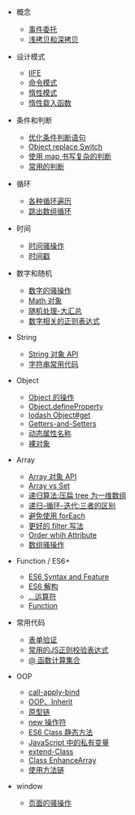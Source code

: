 - 概念

  - [事件委托](javascript/Event-delegation.md)
  - [浅拷贝和深拷贝](javascript/Shallow-and-deep-copy.md)

- 设计模式

  - [IIFE](javascript/js-iife.md)
  - [命令模式](javascript/DesignPattern/Command-mode.md)
  - [惰性模式](javascript/DesignPattern/inertia-mode.md)
  - [惰性载入函数](javascript/lazy-load-func.md)


- 条件和判断

  - [优化条件判断语句](javascript/Improve-judge.md)
  - [Object replace Switch](javascript/Object-Replace-Switch.md)
  - [使用 map 书写复杂的判断](javascript/judge-with-map.md)
  - [常用的判断](javascript/is-an-empty-obj.md)

- 循环

  - [各种循环遍历](javascript/Various-cyclic.md)
  - [跳出数组循环](javascript/Break-loop.md)

- 时间

  - [时间骚操作](javascript/time-Sao-Operations.md)
  - [时间戳](javascript/now-time-stamp.md)

- 数字和随机

  - [数字的骚操作](javascript/Digital-Sao-Operations.md)
  - [Math 对象](javascript/math.md)
  - [随机处理-大汇总](javascript/Random-Summary.md)
  - [数字相关的正则表达式](javascript/some-regex.md)

- String

  - [String 对象 API](javascript/String.md)
  - [字符串常用代码](javascript/string-utils-func.md)

- Object

  - [Object 的操作](javascript/sao-object.md)
  - [Object.defineProperty](javascript/defineProperty.md)
  - [lodash Object#get](javascript/arbitrarily-nested.md)
  - [Getters-and-Setters](javascript/Getters-and-Setters.md)
  - [动态属性名称](javascript/variable-key-value.md)
  - [裸对象](javascript/Object.create-null.md)


- Array

  - [Array 对象 API](javascript/Array.md)
  - [Array vs Set](javascript/array-set.md)
  - [递归算法:压扁 tree 为一维数组](javascript/tree.md)
  - [递归-循环-迭代:三者的区别](javascript/FinaBoChe.md)
  - [避免使用 forEach](javascript/foreach-replacement.md)
  - [更好的 filter 写法](javascript/JavaScript-filter.md)
  - [Order whih Attribute](javascript/Order-By-Condition.md)
  - [数组骚操作](javascript/sao-array.md)

- Function / ES6+

  - [ES6 Syntax and Feature](javascript/ES6-Syntax.md)
  - [ES6 解构](javascript/destructuring-nested-objects.md)
  - [...运算符](javascript/the-three-dots.md)
  - [Function](javascript/sao-Function.md)

- 常用代码

  - [表单验证](javascript/verify-user-info.md)
  - [常用的JS正则校验表达式](javascript/Regular-expression.md)
  - [ @ 函数计算集合](javascript/trick.md)


- OOP

  - [call-apply-bind](javascript/call-apply-bind.md)
  - [OOP、Inherit](javascript/js-Object-oriented-part.md)
  - [原型链](javascript/js-prototype-chain.md)
  - [new 操作符](javascript/new-Operator.md)
  - [ES6 Class 静态方法](javascript/Class-Static-methods.md.md)
  - [JavaScript 中的私有变量](javascript/private-variable.md)
  - [extend-Class](javascript/extend-class.md)
  - [Class EnhanceArray](javascript/class-EnhanceArray.md)
  - [使用方法链](javascript/method-chain.md)


- window

  - [页面的骚操作](javascript/sao-window.md)
